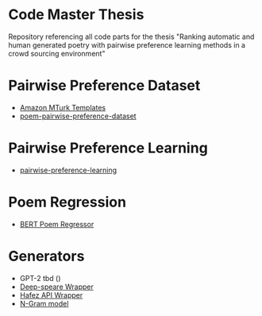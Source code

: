 # Code Master Thesis
Repository referencing all code parts for the thesis "Ranking automatic and human generated poetry with pairwise preference learning methods in a crowd sourcing environment"
# Pairwise Preference Dataset
- [Amazon MTurk Templates](https://github.com/ndarr/mturk-poem-pairwise-preference-templates/tree/main)
- [poem-pairwise-preference-dataset](https://github.com/ndarr/poem-pairwise-preference-dataset)
# Pairwise Preference Learning
- [pairwise-preference-learning](https://github.com/ndarr/pairwise-preference-learning)

# Poem Regression
- [BERT Poem Regressor](https://github.com/ndarr/bert-poem-regressor)

# Generators 
- GPT-2 tbd ()
- [Deep-speare Wrapper](https://github.com/ndarr/deepspeare-wrapper)
- [Hafez API Wrapper](https://github.com/ndarr/hafez-poem-generation-wrapper)
- [N-Gram model](https://github.com/ndarr/ngram-poetry-generator)
